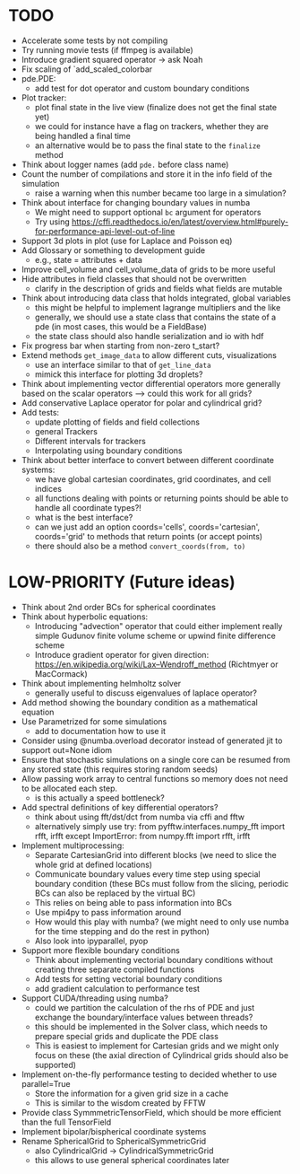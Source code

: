 TODO
====
* Accelerate some tests by not compiling
* Try running movie tests (if ffmpeg is available)
* Introduce gradient squared operator -> ask Noah
* Fix scaling of `add_scaled_colorbar
* pde.PDE:
    - add test for dot operator and custom boundary conditions
* Plot tracker:
    - plot final state in the live view (finalize does not get the final state yet)
    - we could for instance have a flag on trackers, whether they are being handled a final time
    - an alternative would be to pass the final state to the `finalize` method 
* Think about logger names (add `pde.` before class name)
* Count the number of compilations and store it in the info field of the simulation
    - raise a warning when this number became too large in a simulation?
* Think about interface for changing boundary values in numba
    - We might need to support optional `bc` argument for operators
    - Try using https://cffi.readthedocs.io/en/latest/overview.html#purely-for-performance-api-level-out-of-line 
* Support 3d plots in plot (use for Laplace and Poisson eq) 
* Add Glossary or something to development guide
    - e.g., state = attributes + data
* Improve cell_volume and cell_volume_data of grids to be more useful
* Hide attributes in field classes that should not be overwritten
    - clarify in the description of grids and fields what fields are mutable
* Think about introducing data class that holds integrated, global variables
	- this might be helpful to implement lagrange multipliers and the like
	- generally, we should use a state class that contains the state of a pde
	  (in most cases, this would be a FieldBase)
	- the state class should also handle serialization and io with hdf
* Fix progress bar when starting from non-zero t_start?
* Extend methods `get_image_data` to allow different cuts, visualizations
  - use an interface similar to that of `get_line_data`
  - mimick this interface for plotting 3d droplets?
* Think about implementing vector differential operators more generally based
  on the scalar operators –> could this work for all grids?
* Add conservative Laplace operator for polar and cylindrical grid?
* Add tests:
    - update plotting of fields and field collections
	- general Trackers
	- Different intervals for trackers
	- Interpolating using boundary conditions
* Think about better interface to convert between different coordinate systems:
	- we have global cartesian coordinates, grid coordinates, and cell indices
	- all functions dealing with points or returning points should be able to
	  handle all coordinate types?!
	- what is the best interface?
	- can we just add an option coords='cells', coords='cartesian', coords='grid'
	  to methods that return points (or accept points)
	- there should also be a method `convert_coords(from, to)`



LOW-PRIORITY (Future ideas)
===========================
* Think about 2nd order BCs for spherical coordinates
* Think about hyperbolic equations:
    - Introducing "advection" operator that could either implement really simple
      Gudunov finite volume scheme or upwind finite difference scheme
    - Introduce gradient operator for given direction:
        https://en.wikipedia.org/wiki/Lax–Wendroff_method (Richtmyer or MacCormack)
* Think about implementing helmholtz solver
    - generally useful to discuss eigenvalues of laplace operator?
* Add method showing the boundary condition as a mathematical equation
* Use Parametrized for some simulations
    - add to documentation how to use it
* Consider using @numba.overload decorator instead of generated jit to support
	out=None idiom
* Ensure that stochastic simulations on a single core can be resumed from any
	stored state (this requires storing random seeds)
* Allow passing work array to central functions so memory does not need to be
    allocated each step.
    - is this actually a speed bottleneck?
* Add spectral definitions of key differential operators?
    - think about using fft/dst/dct from numba via cffi and fftw
    - alternatively simply use
    	try:
		    from pyfftw.interfaces.numpy_fft import rfft, irfft
		except ImportError:
		    from numpy.fft import rfft, irfft
* Implement multiprocessing:
	- Separate CartesianGrid into different blocks
	  (we need to slice the whole grid at defined locations)
	- Communicate boundary values every time step using special boundary condition
	  (these BCs must follow from the slicing, periodic BCs can also be replaced
	  by the virtual BC)
	- This relies on being able to pass information into BCs  
	- Use mpi4py to pass information around
	- How would this play with numba? (we might need to only use numba for the
	  time stepping and do the rest in python)
	- Also look into ipyparallel, pyop
* Support more flexible boundary conditions
    - Think about implementing vectorial boundary conditions without creating three
    separate compiled functions
    - Add tests for setting vectorial boundary conditions
    - add gradient calculation to performance test 
* Support CUDA/threading using numba?
    - could we partition the calculation of the rhs of PDE and just exchange the
      boundary/interface values between threads?
    - this should be implemented in the Solver class, which needs to prepare
      special grids and duplicate the PDE class
    - This is easiest to implement for Cartesian grids and we might only focus on
      these (the axial direction of Cylindrical grids should also be supported)
* Implement on-the-fly performance testing to decided whether to use parallel=True
    - Store the information for a given grid size in a cache
    - This is similar to the wisdom created by FFTW
* Provide class SymmmetricTensorField, which should be more efficient than the
	full TensorField
* Implement bipolar/bispherical coordinate systems
* Rename SphericalGrid to SphericalSymmetricGrid
	- also CylindricalGrid -> CylindricalSymmetricGrid
	- this allows to use general spherical coordinates later

	
